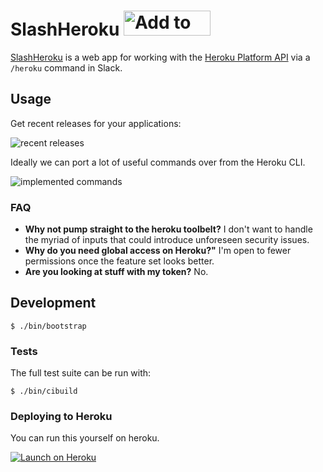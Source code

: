 # SlashHeroku <a href="https://slash-heroku.herokuapp.com/auth/slack"><img alt="Add to Slack" height="40" width="139" src="https://platform.slack-edge.com/img/add_to_slack.png" srcset="https://platform.slack-edge.com/img/add_to_slack.png 1x, https://platform.slack-edge.com/img/add_to_slack@2x.png 2x" /></a>

[SlashHeroku](https://github.com/atmos/slash-heroku) is a web app for working with the [Heroku Platform API](https://devcenter.heroku.com/articles/platform-api-reference) via a `/heroku` command in Slack.


## Usage

Get recent releases for your applications:

![recent releases](https://cloud.githubusercontent.com/assets/38/13562087/075e635a-e3e9-11e5-85c4-22747664cb25.png)

Ideally we can port a lot of useful commands over from the Heroku CLI.

![implemented commands](https://cloud.githubusercontent.com/assets/38/13562075/ea2e351c-e3e8-11e5-8998-9c8467dfa887.png)

### FAQ

* **Why not pump straight to the heroku toolbelt?** I don't want to handle the myriad of inputs that could introduce unforeseen security issues.
* **Why do you need global access on Heroku?"** I'm open to fewer permissions once the feature set looks better.
* **Are you looking at stuff with my token?** No.

## Development

```
$ ./bin/bootstrap
```

### Tests

The full test suite can be run with:

```
$ ./bin/cibuild
```

### Deploying to Heroku

You can run this yourself on heroku.

[![Launch on Heroku](https://www.herokucdn.com/deploy/button.svg)](https://heroku.com/deploy?template=https://github.com/atmos/slash-heroku)

